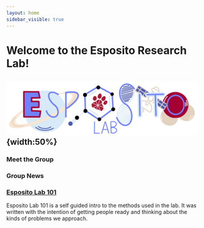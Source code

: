 ```yaml
---
layout: home
sidebar_visible: true
---
```


# Welcome to the Esposito Research Lab!

![EspolabBanner](EspositoLabLogos/EspositoLab_fullColor.jpg){width:50%}
---

### Meet the Group

### Group News

### [Esposito Lab 101](Esposito%20Lab%20101)

Esposito Lab 101 is a self guided intro to the methods used in the lab. It was written with the intention of getting people ready and thinking about the kinds of problems we approach.

